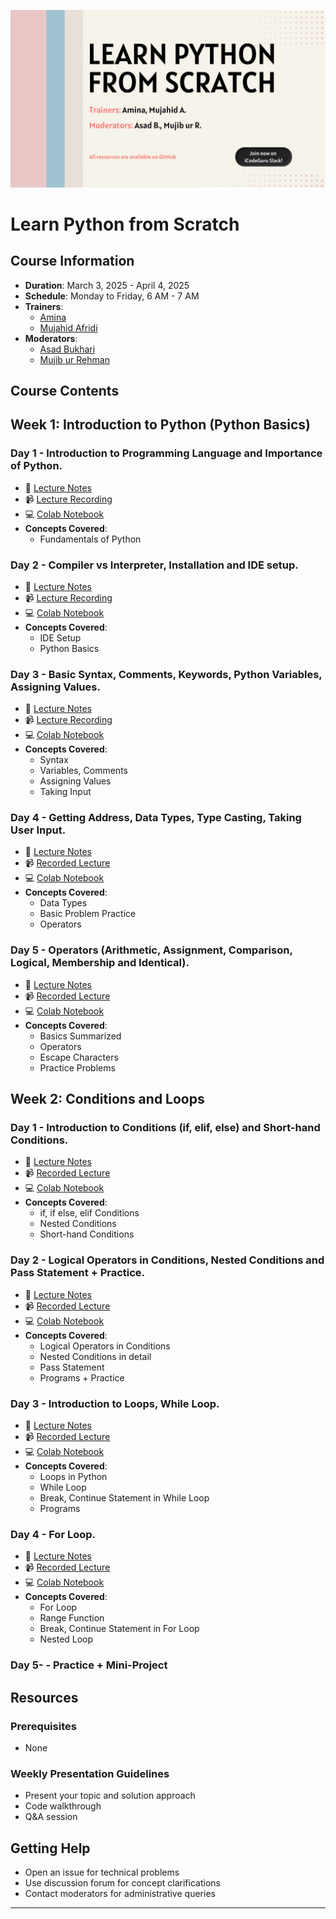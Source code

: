 ![](https://github.com/AminaAsif9/Python-from-Scratch/blob/main/Learn%20Python%20from%20scratch.jpg)

# Learn Python from Scratch

## Course Information
- **Duration**: March 3, 2025 - April 4, 2025
- **Schedule**: Monday to Friday, 6 AM - 7 AM 
- **Trainers**: 
  - [Amina](https://www.linkedin.com/in/amina-work/)
  - [Mujahid Afridi](https://linkedin.com/in/mujahid-Afridi)
- **Moderators**:
  - [Asad Bukhari](https://www.linkedin.com/in/asadbukhari886/)
  - [Mujib ur Rehman](https://www.linkedin.com/in/mujib-ur-rahman/)


## Course Contents

## Week 1: Introduction to Python (Python Basics)

### Day 1 - Introduction to Programming Language and Importance of Python.
- 📝 [Lecture Notes]()
- 📹 [Lecture Recording](https://www.facebook.com/iCodeguru/videos/1119568526637227)
- 💻 [Colab Notebook]()
- **Concepts Covered**:
  - Fundamentals of Python
 

### Day 2 - Compiler vs Interpreter, Installation and IDE setup.
- 📝 [Lecture Notes]()
- 📹 [Lecture Recording](https://www.facebook.com/iCodeguru/videos/963051185938269)
- 💻 [Colab Notebook]()
- **Concepts Covered**:
  - IDE Setup
  - Python Basics


### Day 3 - Basic Syntax, Comments, Keywords, Python Variables, Assigning Values.
- 📝 [Lecture Notes]()
- 📹 [Lecture Recording](https://www.facebook.com/iCodeguru/videos/869281148598465)
- 💻 [Colab Notebook]()
- **Concepts Covered**:
  - Syntax
  - Variables, Comments
  - Assigning Values
  - Taking Input

### Day 4 - Getting Address, Data Types, Type Casting, Taking User Input.
- 📝 [Lecture Notes]()
- 📹 [Recorded Lecture](https://web.facebook.com/iCodeguru/videos/9167971199958888)
- 💻 [Colab Notebook]()
- **Concepts Covered**:
  - Data Types
  - Basic Problem Practice
  - Operators

### Day 5 - Operators (Arithmetic, Assignment, Comparison, Logical, Membership and Identical).
- 📝 [Lecture Notes]()
- 📹 [Recorded Lecture](https://web.facebook.com/iCodeguru/videos/677758811346709)
- 💻 [Colab Notebook](https://colab.research.google.com/drive/1pH_40mSkeySL6tZ0_viJxTt816zx--oS?usp=sharing)
- **Concepts Covered**:
  - Basics Summarized
  - Operators
  - Escape Characters
  - Practice Problems

## Week 2: Conditions and Loops
### Day 1 - Introduction to Conditions (if, elif, else) and Short-hand Conditions.
- 📝 [Lecture Notes](https://drive.google.com/file/d/1kqga1vnbnPZHL7uinSdDVibbww98FgF9/view?usp=sharing)
- 📹 [Recorded Lecture](https://www.facebook.com/iCodeguru/videos/1957460268115464)
- 💻 [Colab Notebook](https://colab.research.google.com/drive/1qfk7hcbhPPn5QpzKrZmB_zq5zxz6Spim?usp=sharing#scrollTo=8oPa_-rFkL_O)
- **Concepts Covered**:
  - if, if else, elif Conditions
  - Nested Conditions
  - Short-hand Conditions

### Day 2 - Logical Operators in Conditions, Nested Conditions and Pass Statement + Practice.
- 📝 [Lecture Notes](https://drive.google.com/file/d/1Ew815hyfw6-pXbb_3QiGGiepGLGL9AZi/view?usp=sharing)
- 📹 [Recorded Lecture](https://www.facebook.com/iCodeguru/videos/1171582747506785)
- 💻 [Colab Notebook](https://colab.research.google.com/drive/1qfk7hcbhPPn5QpzKrZmB_zq5zxz6Spim?usp=sharing#scrollTo=8oPa_-rFkL_O)
- **Concepts Covered**:
  - Logical Operators in Conditions
  - Nested Conditions in detail
  - Pass Statement
  - Programs + Practice

### Day 3 - Introduction to Loops, While Loop.
- 📝 [Lecture Notes](https://drive.google.com/file/d/1q01mK6PUcC4b6Jc8FatPl0nXiRHm3FKg/view?usp=sharing)
- 📹 [Recorded Lecture](https://www.facebook.com/iCodeguru/videos/1325566025349768)
- 💻 [Colab Notebook](https://colab.research.google.com/drive/1ft8lUQ6ZQhuZM7ZmqCll433DqztzEccK?usp=sharing)
- **Concepts Covered**:
  - Loops in Python
  - While Loop
  - Break, Continue Statement in While Loop
  - Programs 

### Day 4 - For Loop.
- 📝 [Lecture Notes](https://drive.google.com/file/d/1q01mK6PUcC4b6Jc8FatPl0nXiRHm3FKg/view?usp=sharing)
- 📹 [Recorded Lecture](https://www.facebook.com/iCodeguru/videos/1206563414370070)
- 💻 [Colab Notebook](https://colab.research.google.com/drive/1ft8lUQ6ZQhuZM7ZmqCll433DqztzEccK?usp=sharing)
- **Concepts Covered**:
  - For Loop
  - Range Function
  - Break, Continue Statement in For Loop
  - Nested Loop
 
### Day 5- - Practice + Mini-Project



## Resources

### Prerequisites
- None

### Weekly Presentation Guidelines
- Present your topic and solution approach
- Code walkthrough
- Q&A session

## Getting Help
- Open an issue for technical problems
- Use discussion forum for concept clarifications
- Contact moderators for administrative queries

---
